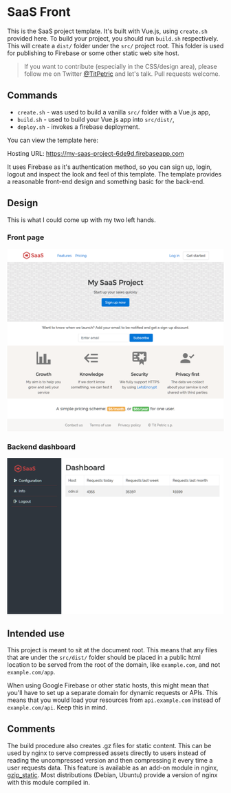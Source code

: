 # SaaS Front

This is the SaaS project template. It's built with Vue.js, using `create.sh` provided here.
To build your project, you should run `build.sh` respectively. This will create a `dist/`
folder under the `src/` project root. This folder is used for publishing to Firebase or
some other static web site host.

> If you want to contribute (especially in the CSS/design area), please follow me on
> Twitter [@TitPetric](https://twitter.com/TitPetric) and let's talk. Pull requests welcome.

## Commands

- `create.sh` - was used to build a vanilla `src/` folder with a Vue.js app,
- `build.sh` - used to build your Vue.js app into `src/dist/`,
- `deploy.sh` - invokes a firebase deployment.

You can view the template here:

Hosting URL: https://my-saas-project-6de9d.firebaseapp.com

It uses Firebase as it's authentication method, so you can sign up, login, logout and
inspect the look and feel of this template. The template provides a reasonable front-end
design and something basic for the back-end.

## Design

This is what I could come up with my two left hands.

### Front page

![](images/front-page.png)

### Backend dashboard

![](images/back-page.png)

## Intended use

This project is meant to sit at the document root. This means that any files that are under
the `src/dist/` folder should be placed in a public html location to be served from the root
of the domain, like `example.com`, and not `example.com/app`.

When using Google Firebase or other static hosts, this might mean that you'll have to set
up a separate domain for dynamic requests or APIs. This means that you would load your resources
from `api.example.com` instead of `example.com/api`. Keep this in mind.

## Comments

The build procedure also creates .gz files for static content. This can be used by nginx
to serve compressed assets directly to users instead of reading the uncompressed version
and then compressing it every time a user requests data. This feature is available as
an add-on module in nginx, [gzip_static](http://nginx.org/en/docs/http/ngx_http_gzip_static_module.html).
Most distributions (Debian, Ubuntu) provide a version of nginx with this module compiled in.
